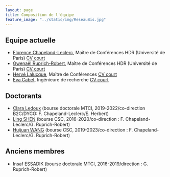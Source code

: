 ```yaml
---
layout: page
title: Composition de l'équipe
feature_image: "../static/img/ReseauBis.jpg"
---
```


## Equipe actuelle

- [Florence Chapeland-Leclerc](mailto:florence.leclerc@parisdescartes.fr), Maître de Conférences HDR (Université de Paris)
  [CV court](/membres/florence)
- [Gwenaël Ruprich-Robert](mailto:gwenael.ruprich@u-paris.fr), Maître de Conférences HDR (Université de Paris)
  [CV court](/membres/gwenael)
- [Hervé Lalucque](mailto:herve.lalucque@univ-paris-diderot.fr), Maître de Conférences
  [CV court](/membres/herve)
- [Eva Cabet](mailto:eva.cabet@u-paris.fr), Ingénieure de recherche
  [CV court](/membres/eva)


## Doctorants

- [Clara Ledoux](mailto:claraaledoux@gmail.com) (bourse doctorale MTCI, 2019-2022/co-direction B2C/DYCO: F. Chapeland-Leclerc/E. Herbert)
- [Ling SHEN](mailto:shen89101@163.com) (bourse CSC, 2016-2020/co-direction : F. Chapeland-Leclerc/G. Ruprich-Robert)
- [Huijuan WANG](mailto:wanghuijuan120508@gmail.com) (bourse CSC, 2019-2023/co-direction : F. Chapeland-Leclerc/G. Ruprich-Robert)

## Anciens membres

- Insaf ESSADIK (bourse doctorale MTCI, 2016-2019/direction : G. Ruprich-Robert)
